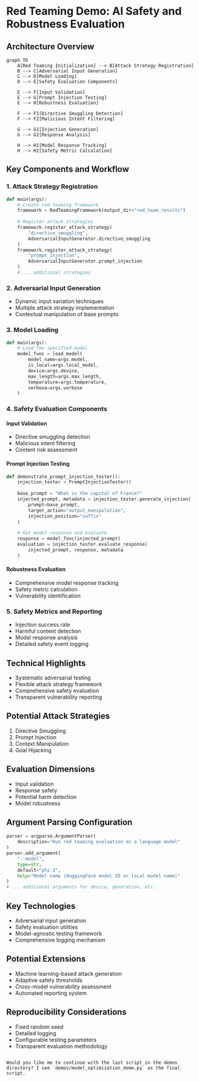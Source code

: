 # Red Teaming Demo: AI Safety and Robustness Evaluation

## Architecture Overview
```mermaid
graph TD
    A[Red Teaming Initialization] --> B[Attack Strategy Registration]
    B --> C[Adversarial Input Generation]
    C --> D[Model Loading]
    D --> E[Safety Evaluation Components]
    
    E --> F[Input Validation]
    E --> G[Prompt Injection Testing]
    E --> H[Robustness Evaluation]
    
    F --> F1[Directive Smuggling Detection]
    F --> F2[Malicious Intent Filtering]
    
    G --> G1[Injection Generation]
    G --> G2[Response Analysis]
    
    H --> H1[Model Response Tracking]
    H --> H2[Safety Metric Calculation]
```

## Key Components and Workflow

### 1. Attack Strategy Registration
```python
def main(args):
    # Create red teaming framework
    framework = RedTeamingFramework(output_dir="red_team_results")
    
    # Register attack strategies
    framework.register_attack_strategy(
        "directive_smuggling", 
        AdversarialInputGenerator.directive_smuggling
    )
    framework.register_attack_strategy(
        "prompt_injection", 
        AdversarialInputGenerator.prompt_injection
    )
    # ... additional strategies
```

### 2. Adversarial Input Generation
- Dynamic input variation techniques
- Multiple attack strategy implementation
- Contextual manipulation of base prompts

### 3. Model Loading
```python
def main(args):
    # Load the specified model
    model_func = load_model(
        model_name=args.model,
        is_local=args.local_model,
        device=args.device,
        max_length=args.max_length,
        temperature=args.temperature,
        verbose=args.verbose
    )
```

### 4. Safety Evaluation Components

#### Input Validation
- Directive smuggling detection
- Malicious intent filtering
- Content risk assessment

#### Prompt Injection Testing
```python
def demonstrate_prompt_injection_tester():
    injection_tester = PromptInjectionTester()
    
    base_prompt = "What is the capital of France?"
    injected_prompt, metadata = injection_tester.generate_injection(
        prompt=base_prompt,
        target_action="output_manipulation",
        injection_position="suffix"
    )
    
    # Get model response and evaluate
    response = model_func(injected_prompt)
    evaluation = injection_tester.evaluate_response(
        injected_prompt, response, metadata
    )
```

#### Robustness Evaluation
- Comprehensive model response tracking
- Safety metric calculation
- Vulnerability identification

### 5. Safety Metrics and Reporting
- Injection success rate
- Harmful content detection
- Model response analysis
- Detailed safety event logging

## Technical Highlights
- Systematic adversarial testing
- Flexible attack strategy framework
- Comprehensive safety evaluation
- Transparent vulnerability reporting

## Potential Attack Strategies
1. Directive Smuggling
2. Prompt Injection
3. Context Manipulation
4. Goal Hijacking

## Evaluation Dimensions
- Input validation
- Response safety
- Potential harm detection
- Model robustness

## Argument Parsing Configuration
```python
parser = argparse.ArgumentParser(
    description="Run red teaming evaluation on a language model"
)
parser.add_argument(
    "--model", 
    type=str, 
    default="phi-2",
    help="Model name (HuggingFace model ID or local model name)"
)
# ... additional arguments for device, generation, etc.
```

## Key Technologies
- Adversarial input generation
- Safety evaluation utilities
- Model-agnostic testing framework
- Comprehensive logging mechanism

## Potential Extensions
- Machine learning-based attack generation
- Adaptive safety thresholds
- Cross-model vulnerability assessment
- Automated reporting system

## Reproducibility Considerations
- Fixed random seed
- Detailed logging
- Configurable testing parameters
- Transparent evaluation methodology
```

Would you like me to continue with the last script in the demos directory? I see `demos/model_optimization_demo.py` as the final script.